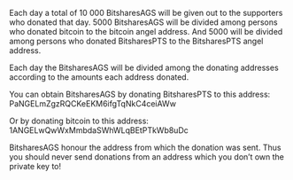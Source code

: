 Each day a total of 10 000 BitsharesAGS will be given out to the supporters who donated that day. 5000 BitsharesAGS will be divided among persons who donated bitcoin to the bitcoin angel address. And 5000 will be divided among persons who donated BitsharesPTS to the BitsharesPTS angel address.

Each day the BitsharesAGS will be divided among the donating addresses according to the amounts each address donated.

You can obtain BitsharesAGS by donating BitsharesPTS to this address: PaNGELmZgzRQCKeEKM6ifgTqNkC4ceiAWw

Or by donating bitcoin to this address:
1ANGELwQwWxMmbdaSWhWLqBEtPTkWb8uDc

BitsharesAGS  honour the address from which the donation was sent. Thus you should never send donations from an address which you don’t own the private key to!


